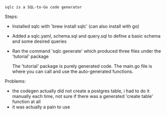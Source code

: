     sqlc is a SQL-to-Go code generator

Steps:
- Installed sqlc with 'brew install sqlc' (can also install with go)
- Added a sqlc.yaml, schema.sql and query.sql to define a basic schema and some desired queries
- Ran the command 'sqlc generate' which produced three files under the 'tutorial' package
    
    
    The 'tutorial' package is purely generated code. The main.go file is where you can call and use the auto-generated functions. 
    
    
Problems:
- the codegen actually did not create a postgres table, i had to do it manually each time, not sure if there was a generated 'create table' function at all
- it was actually a pain to use

